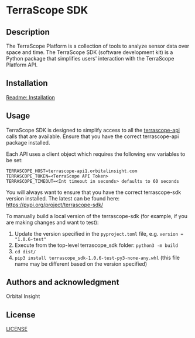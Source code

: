 # TerraScope SDK

## Description

The TerraScope Platform is a collection of tools to analyze sensor data over space and time. The TerraScope SDK 
(software development kit) is a Python package that simplifies users' interaction with the TerraScope Platform API.

## Installation

[Readme: Installation](https://terrascope.readme.io/docs/installation-1)

## Usage

TerraScope SDK is designed to simplify access to all the [terrascope-api](https://pypi.org/project/terrascope-api/) calls
that are available. Ensure that you have the correct terrascope-api package installed.

Each API uses a client object which requires the following env variables to be set:

```shell
TERRASCOPE_HOST=terrascope-api1.orbitalinsight.com
TERRASCOPE_TOKEN=<TerraScope API Token>
TERRASCOPE_TIMEOUT=<Int timeout in seconds> defaults to 60 seconds
```

You will always want to ensure that you have the correct terrascope-sdk version installed. The latest can be found here:
https://pypi.org/project/terrascope-sdk/

To manually build a local version of the terrascope-sdk (for example, if you are making changes and want to test):
1. Update the version specified in the `pyproject.toml` file, e.g. `version = "1.0.6-test"`
2. Execute from the top-level terrascope_sdk folder: `python3 -m build`
3. `cd dist/`
4. `pip3 install terrascope_sdk-1.0.6-test-py3-none-any.whl` (this file name may be different based on the version specified)

## Authors and acknowledgment

Orbital Insight

## License

[LICENSE](LICENSE)

